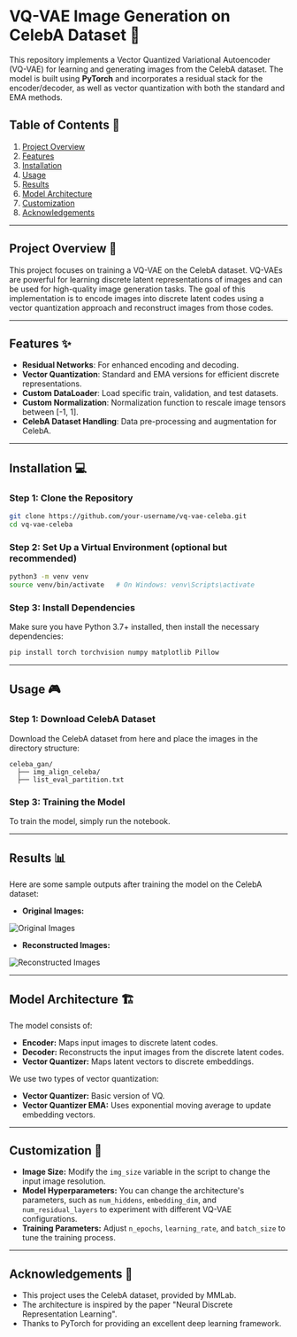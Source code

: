 # **VQ-VAE Image Generation on CelebA Dataset** 🎨

This repository implements a Vector Quantized Variational Autoencoder (VQ-VAE) for learning and generating images from the CelebA dataset. The model is built using **PyTorch** and incorporates a residual stack for the encoder/decoder, as well as vector quantization with both the standard and EMA methods.

## **Table of Contents** 📑
1. [Project Overview](#project-overview)
2. [Features](#features)
3. [Installation](#installation)
4. [Usage](#usage)
5. [Results](#results)
6. [Model Architecture](#model-architecture)
7. [Customization](#customization)
8. [Acknowledgements](#acknowledgements)

---

## **Project Overview** 🚀

This project focuses on training a VQ-VAE on the CelebA dataset. VQ-VAEs are powerful for learning discrete latent representations of images and can be used for high-quality image generation tasks. The goal of this implementation is to encode images into discrete latent codes using a vector quantization approach and reconstruct images from those codes.

---

## **Features** ✨

- **Residual Networks**: For enhanced encoding and decoding.
- **Vector Quantization**: Standard and EMA versions for efficient discrete representations.
- **Custom DataLoader**: Load specific train, validation, and test datasets.
- **Custom Normalization**: Normalization function to rescale image tensors between [-1, 1].
- **CelebA Dataset Handling**: Data pre-processing and augmentation for CelebA.
  
---

## **Installation** 💻

### **Step 1: Clone the Repository**

```bash
git clone https://github.com/your-username/vq-vae-celeba.git
cd vq-vae-celeba
```

### **Step 2: Set Up a Virtual Environment (optional but recommended)**

```bash
python3 -m venv venv
source venv/bin/activate   # On Windows: venv\Scripts\activate
```

### **Step 3: Install Dependencies**

Make sure you have Python 3.7+ installed, then install the necessary dependencies:

```bash
pip install torch torchvision numpy matplotlib Pillow
```
---

## **Usage 🎮**

### **Step 1: Download CelebA Dataset**

Download the CelebA dataset from here and place the images in the directory structure:

```
celeba_gan/
  ├── img_align_celeba/
  ├── list_eval_partition.txt
```

### **Step 3: Training the Model**
To train the model, simply run the notebook.

---

## **Results 📊**
Here are some sample outputs after training the model on the CelebA dataset:

- **Original Images:**

![Original Images](/Users/alimahdi/Desktop/Projects/computer_vision/genAI/vqvae/orig.png)

- **Reconstructed Images:**

![Reconstructed Images](/Users/alimahdi/Desktop/Projects/computer_vision/genAI/vqvae/recon.png)

---

## **Model Architecture 🏗️**

The model consists of:

- **Encoder:** Maps input images to discrete latent codes.
- **Decoder:** Reconstructs the input images from the discrete latent codes.
- **Vector Quantizer:** Maps latent vectors to discrete embeddings.

We use two types of vector quantization:

- **Vector Quantizer:** Basic version of VQ.
- **Vector Quantizer EMA:** Uses exponential moving average to update embedding vectors.

---

## **Customization 🔧**

- **Image Size:** Modify the `img_size` variable in the script to change the input image resolution.
- **Model Hyperparameters:** You can change the architecture's parameters, such as `num_hiddens`, `embedding_dim`, and `num_residual_layers` to experiment with different VQ-VAE configurations.
- **Training Parameters:** Adjust `n_epochs`, `learning_rate`, and `batch_size` to tune the training process.

---

## **Acknowledgements 🙌**

- This project uses the CelebA dataset, provided by MMLab.
- The architecture is inspired by the paper "Neural Discrete Representation Learning".
- Thanks to PyTorch for providing an excellent deep learning framework.
